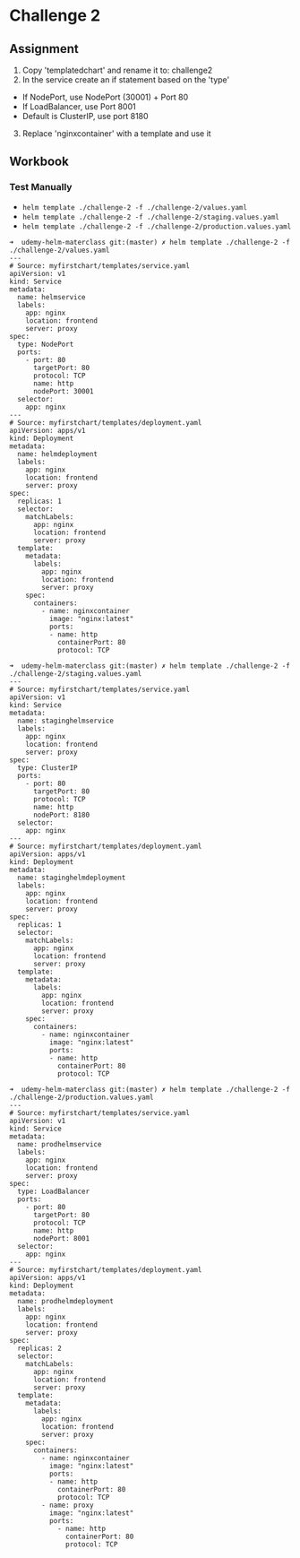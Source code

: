 # Challenge 2

## Assignment

1. Copy 'templatedchart' and rename it to: challenge2
2. In the service create an if statement based on the 'type'
  - If NodePort, use NodePort (30001) + Port 80
  - If LoadBalancer, use Port 8001
  - Default is ClusterIP, use port 8180
3. Replace 'nginxcontainer' with a template and use it

## Workbook

### Test Manually

- `helm template ./challenge-2 -f ./challenge-2/values.yaml`
- `helm template ./challenge-2 -f ./challenge-2/staging.values.yaml`
- `helm template ./challenge-2 -f ./challenge-2/production.values.yaml`


```
➜  udemy-helm-materclass git:(master) ✗ helm template ./challenge-2 -f ./challenge-2/values.yaml        
---
# Source: myfirstchart/templates/service.yaml
apiVersion: v1
kind: Service
metadata:
  name: helmservice
  labels:
    app: nginx
    location: frontend
    server: proxy
spec:
  type: NodePort
  ports:
    - port: 80
      targetPort: 80
      protocol: TCP
      name: http
      nodePort: 30001
  selector:
    app: nginx
---
# Source: myfirstchart/templates/deployment.yaml
apiVersion: apps/v1
kind: Deployment
metadata:
  name: helmdeployment
  labels:
    app: nginx
    location: frontend
    server: proxy
spec:
  replicas: 1
  selector:
    matchLabels:
      app: nginx
      location: frontend
      server: proxy
  template:
    metadata:
      labels:
        app: nginx
        location: frontend
        server: proxy
    spec:
      containers:
        - name: nginxcontainer
          image: "nginx:latest"
          ports:
          - name: http
            containerPort: 80
            protocol: TCP

```


```
➜  udemy-helm-materclass git:(master) ✗ helm template ./challenge-2 -f ./challenge-2/staging.values.yaml   
---
# Source: myfirstchart/templates/service.yaml
apiVersion: v1
kind: Service
metadata:
  name: staginghelmservice
  labels:
    app: nginx
    location: frontend
    server: proxy
spec:
  type: ClusterIP
  ports:
    - port: 80
      targetPort: 80
      protocol: TCP
      name: http
      nodePort: 8180
  selector:
    app: nginx
---
# Source: myfirstchart/templates/deployment.yaml
apiVersion: apps/v1
kind: Deployment
metadata:
  name: staginghelmdeployment
  labels:
    app: nginx
    location: frontend
    server: proxy
spec:
  replicas: 1
  selector:
    matchLabels:
      app: nginx
      location: frontend
      server: proxy
  template:
    metadata:
      labels:
        app: nginx
        location: frontend
        server: proxy
    spec:
      containers:
        - name: nginxcontainer
          image: "nginx:latest"
          ports:
          - name: http
            containerPort: 80
            protocol: TCP
```


```
➜  udemy-helm-materclass git:(master) ✗ helm template ./challenge-2 -f ./challenge-2/production.values.yaml
---
# Source: myfirstchart/templates/service.yaml
apiVersion: v1
kind: Service
metadata:
  name: prodhelmservice
  labels:
    app: nginx
    location: frontend
    server: proxy
spec:
  type: LoadBalancer
  ports:
    - port: 80
      targetPort: 80
      protocol: TCP
      name: http
      nodePort: 8001
  selector:
    app: nginx
---
# Source: myfirstchart/templates/deployment.yaml
apiVersion: apps/v1
kind: Deployment
metadata:
  name: prodhelmdeployment
  labels:
    app: nginx
    location: frontend
    server: proxy
spec:
  replicas: 2
  selector:
    matchLabels:
      app: nginx
      location: frontend
      server: proxy
  template:
    metadata:
      labels:
        app: nginx
        location: frontend
        server: proxy
    spec:
      containers:
        - name: nginxcontainer
          image: "nginx:latest"
          ports:
          - name: http
            containerPort: 80
            protocol: TCP
        - name: proxy
          image: "nginx:latest"
          ports:
            - name: http
              containerPort: 80
              protocol: TCP
```